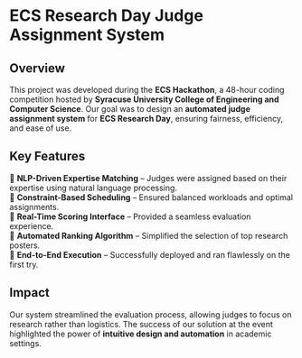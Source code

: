 
# **ECS Research Day Judge Assignment System**  


## **Overview**  
This project was developed during the **ECS Hackathon**, a 48-hour coding competition hosted by **Syracuse University College of Engineering and Computer Science**. Our goal was to design an **automated judge assignment system** for **ECS Research Day**, ensuring fairness, efficiency, and ease of use.  

## **Key Features**  
🔹 **NLP-Driven Expertise Matching** – Judges were assigned based on their expertise using natural language processing.  
🔹 **Constraint-Based Scheduling** – Ensured balanced workloads and optimal assignments.  
🔹 **Real-Time Scoring Interface** – Provided a seamless evaluation experience.  
🔹 **Automated Ranking Algorithm** – Simplified the selection of top research posters.  
🔹 **End-to-End Execution** – Successfully deployed and ran flawlessly on the first try.  

## **Impact**  
Our system streamlined the evaluation process, allowing judges to focus on research rather than logistics. The success of our solution at the event highlighted the power of **intuitive design and automation** in academic settings.  

